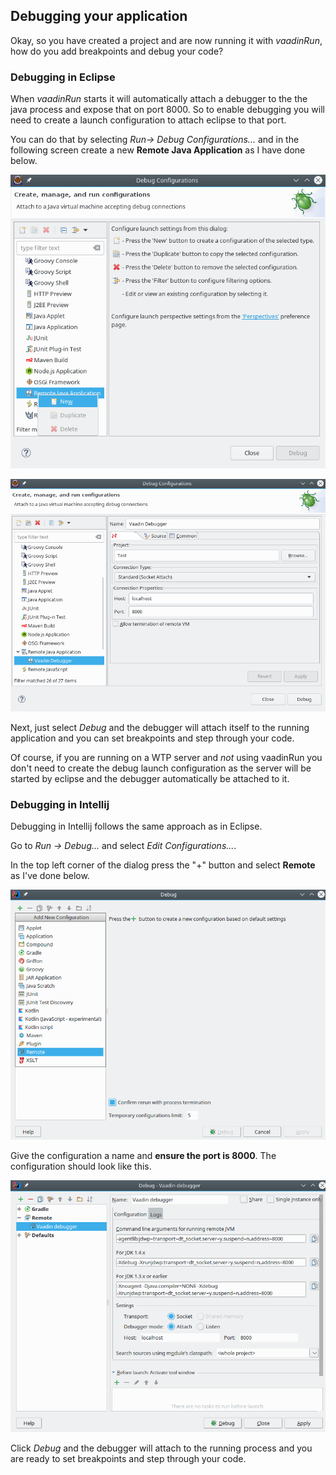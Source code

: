 ## Debugging your application

Okay, so you have created a project and are now running it with *vaadinRun*, how do you add breakpoints and debug your code?

### Debugging in Eclipse

When *vaadinRun* starts it will automatically attach a debugger to the the java process and expose that on port 8000. So to enable debugging you will need to create a launch configuration to attach eclipse to that port.

You can do that by selecting *Run-> Debug Configurations...* and in the following screen create a new **Remote Java Application** as I have done below.

![Debug Configurations](images/eclipse-new-debugger.png)

![Remote Java Application](images/eclipse-remote-debugger.png)

Next, just select *Debug* and the debugger will attach itself to the running application and you can set breakpoints and step through your code.

Of course, if you are running on a WTP server and *not* using vaadinRun you don't need to 
create the debug launch configuration as the server will be started by eclipse and the debugger automatically be attached to it.

### Debugging in Intellij

Debugging in Intellij follows the same approach as in Eclipse.

Go to *Run -> Debug...* and select *Edit Configurations...*.

In the top left corner of the dialog press the "+" button and select **Remote** as I've done below.

![New Remote configuration](images/intellij-new-remote-configuration.png)

Give the configuration a name and **ensure the port is 8000**. The configuration should look like this.

![Debugger configuration](images/intellij-vaadin-debugger.png)

Click *Debug* and the debugger will attach to the running process and you are ready to set breakpoints and step through your code.




